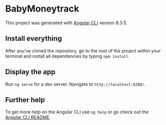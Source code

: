 # BabyMoneytrack

This project was generated with [Angular CLI](https://github.com/angular/angular-cli) version 8.3.5.

## Install everything

After you've cloned the repository, go to the root of the project within your terminal and install all dependencies by typing
`npm install`.

## Display the app

Run `ng serve` for a dev server. Navigate to `http://localhost:4200/`.


## Further help

To get more help on the Angular CLI use `ng help` or go check out the [Angular CLI README](https://github.com/angular/angular-cli/blob/master/README.md).
